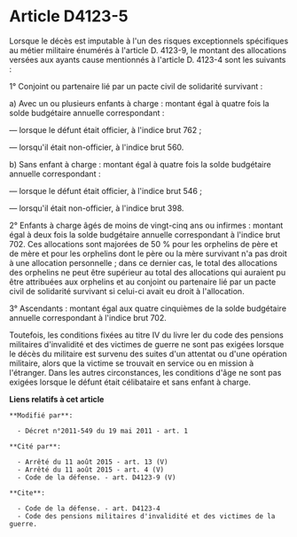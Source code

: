 # Article D4123-5

Lorsque le décès est imputable à l'un des risques exceptionnels spécifiques au métier militaire énumérés à l'article D.
4123-9, le montant des allocations versées aux ayants cause mentionnés à l'article D. 4123-4 sont les suivants : 

1° Conjoint ou partenaire lié par un pacte civil de solidarité survivant : 

a) Avec un ou plusieurs enfants à charge : montant égal à quatre fois la solde budgétaire annuelle correspondant : 

― lorsque le défunt était officier, à l'indice brut 762 ; 

― lorsqu'il était non-officier, à l'indice brut 560. 

b) Sans enfant à charge : montant égal à quatre fois la solde budgétaire annuelle correspondant : 

― lorsque le défunt était officier, à l'indice brut 546 ; 

― lorsqu'il était non-officier, à l'indice brut 398.

2° Enfants à charge âgés de moins de vingt-cinq ans ou infirmes : montant égal à deux fois la solde budgétaire annuelle
correspondant à l'indice brut 702. Ces allocations sont majorées de 50 % pour les orphelins de père et de mère et pour les
orphelins dont le père ou la mère survivant n'a pas droit à une allocation personnelle ; dans ce dernier cas, le total des
allocations des orphelins ne peut être supérieur au total des allocations qui auraient pu être attribuées aux orphelins et au
conjoint ou partenaire lié par un pacte civil de solidarité survivant si celui-ci avait eu droit à l'allocation. 

3° Ascendants : montant égal aux quatre cinquièmes de la solde budgétaire annuelle correspondant à l'indice brut 702. 

Toutefois, les conditions fixées au titre IV du livre Ier du code des pensions militaires d'invalidité et des victimes de
guerre ne sont pas exigées lorsque le décès du militaire est survenu des suites d'un attentat ou d'une opération militaire,
alors que la victime se trouvait en service ou en mission à l'étranger. Dans les autres circonstances, les conditions d'âge
ne sont pas exigées lorsque le défunt était célibataire et sans enfant à charge.

**Liens relatifs à cet article**

	**Modifié par**:

	  - Décret n°2011-549 du 19 mai 2011 - art. 1

	**Cité par**:

	  - Arrêté du 11 août 2015 - art. 13 (V)
	  - Arrêté du 11 août 2015 - art. 4 (V)
	  - Code de la défense. - art. D4123-9 (V)

	**Cite**:

	  - Code de la défense. - art. D4123-4
	  - Code des pensions militaires d'invalidité et des victimes de la guerre.
